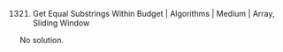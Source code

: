 1321. Get Equal Substrings Within Budget | Algorithms | Medium | Array, Sliding Window

No solution.
